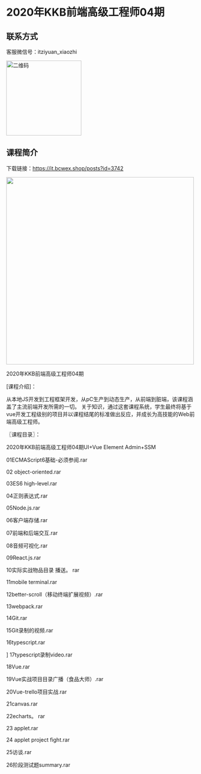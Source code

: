 # 2020年KKB前端高级工程师04期

## 联系方式

客服微信号：itziyuan_xiaozhi

<img src="https://ziyuanyun.oss-cn-guangzhou.aliyuncs.com/common/20240614073449/666b82192834a.jpg" width="200" height="200" alt="二维码">

## 课程简介

下载链接：https://it.bcwex.shop/posts?id=3742

<img src="https://ziyuanyun.oss-cn-guangzhou.aliyuncs.com/yun/20240515185319/6644941fb0278.jpg" width="500" alt="">

  2020年KKB前端高级工程师04期

 [课程介绍]：

 从本地JS开发到工程框架开发，从pC生产到动态生产，从前端到脏端，该课程涵盖了主流前端开发所需的一切。 关于知识，通过这套课程系统，学生最终将基于vue开发工程级别的项目并以课程结尾的标准做出反应，并成长为高技能的Web前端高级工程师。

 〖课程目录〗：

 2020年KKB前端高级工程师04期UI+Vue Element Admin+SSM



 01ECMAScript6基础-必须参阅.rar

 02 object-oriented.rar

 03ES6 high-level.rar

 04正则表达式.rar

 05Node.js.rar

 06客户端存储.rar

 07前端和后端交互.rar

 08音频可视化.rar

 09React.js.rar

 10实际实战物品目录 播送。 rar

 11mobile terminal.rar

 12better-scroll（移动终端扩展视频）.rar

 13webpack.rar

 14Git.rar

 15Git录制的视频.rar

 16typescript.rar

 ] 17typescript录制video.rar

 18Vue.rar

 19Vue实战项目目录广播（食品大师）.rar

 20Vue-trello项目实战.rar

 21canvas.rar

 22echarts。 rar

 23 applet.rar

 24 applet project fight.rar

 25访谈.rar

 26阶段测试题summary.rar

  
